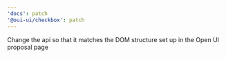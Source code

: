 ```yaml
---
'docs': patch
'@oui-ui/checkbox': patch
---
```


Change the api so that it matches the DOM structure set up in the Open UI proposal page
